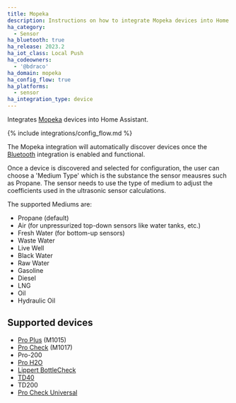 ```yaml
---
title: Mopeka
description: Instructions on how to integrate Mopeka devices into Home Assistant.
ha_category:
  - Sensor
ha_bluetooth: true
ha_release: 2023.2
ha_iot_class: Local Push
ha_codeowners:
  - '@bdraco'
ha_domain: mopeka
ha_config_flow: true
ha_platforms:
  - sensor
ha_integration_type: device
---
```


Integrates [Mopeka](https://www.mopekaiot.com/) devices into Home Assistant.

{% include integrations/config_flow.md %}

The Mopeka integration will automatically discover devices once the [Bluetooth](/integrations/bluetooth) integration is enabled and functional.

Once a device is discovered and selected for configuration, the user can choose a 'Medium Type' which is the substance the sensor meausres such as Propane.
The sensor needs to use the type of medium to adjust the coefficients used in the ultrasonic sensor calculations.

The supported Mediums are:
 - Propane (default)
 - Air (for unpressurized top-down sensors like water tanks, etc.)
 - Fresh Water (for bottom-up sensors)
 - Waste Water
 - Live Well
 - Black Water
 - Raw Water
 - Gasoline
 - Diesel
 - LNG
 - Oil
 - Hydraulic Oil

## Supported devices

- [Pro Plus](https://www.mopekaiot.com/product/mopeka-pro-plus-sensor) (M1015)
- [Pro Check](https://www.mopekaiot.com/product/mopeka-pro-check-sensor-aluminum-lpg-cylinders-w-collar) (M1017)
- Pro-200
- [Pro H2O](https://www.mopekaiot.com/product/mopeka-pro-check-water-sensor-bottom-mount-w-collar)
- [Lippert BottleCheck](https://store.lci1.com/lippert-propane-tank-sensor-2021130655)
- [TD40](https://www.mopekaiot.com/product/mopeka-td40)
- TD200
- [Pro Check Universal](https://www.mopekaiot.com/procheckuniversal)
